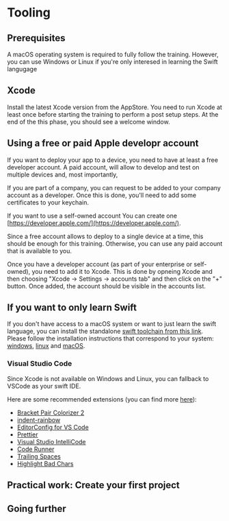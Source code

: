 # Tooling

## Prerequisites

A macOS operating system is required to fully follow the training. However, you can use Windows or Linux if you're only interesed in learning the Swift langugage

## Xcode

Install the latest Xcode version from the AppStore.
You need to run Xcode at least once before starting the training to perform a post setup steps.
At the end of the this phase, you should see a welcome window.

## Using a free or paid Apple developr account

If you want to deploy your app to a device, you need to have at least a free developer account. A paid account, will allow to develop and test on multiple devices and, most importantly, 

If you are part of a company, you can request to be added to your company account as a developer. Once this is done, you'll need to add some certificates to your keychain.

If you want to use a self-owned account You can create one [https://developer.apple.com/](https://developer.apple.com/).

Since a free account allows to deploy to a single device at a time, this should be enough for this training. Otherwise, you can use any paid account that is available to you.

Once you have a developer account (as part of your enterprise or self-owned), you need to add it to Xcode.
This is done by opneing Xcode and then choosing "Xcode -> Settings -> accounts tab" and then click on the "+" button.
Once added, the account should be visible in the accounts list.

## If you want to only learn Swift

If you don't have access to a macOS system or want to just learn the swift language, you can install the standalone [swift toolchain from this link](https://swift.org/download/).
Please follow the installation instructions that correspond to your system: [windows](https://swift.org/download/#windows), [linux](https://swift.org/download/#linux) and [macOS](https://swift.org/download/#Installation).

### Visual Studio Code

Since Xcode is not available on Windows and Linux, you can fallback to VSCode as your swift IDE.

Here are some recommended extensions (you can find more [here](https://github.com/yostane/useful-vscode-extensions)):

- [Bracket Pair Colorizer 2](https://marketplace.visualstudio.com/items?itemName=CoenraadS.bracket-pair-colorizer-2)
- [indent-rainbow](https://marketplace.visualstudio.com/items?itemName=oderwat.indent-rainbow)
- [EditorConfig for VS Code](https://marketplace.visualstudio.com/items?itemName=EditorConfig.EditorConfig)
- [Prettier](https://marketplace.visualstudio.com/items?itemName=esbenp.prettier-vscode)
- [Visual Studio IntelliCode](https://marketplace.visualstudio.com/items?itemName=VisualStudioExptTeam.vscodeintellicode)
- [Code Runner](https://marketplace.visualstudio.com/items?itemName=formulahendry.code-runner)
- [Trailing Spaces](https://marketplace.visualstudio.com/items?itemName=shardulm94.trailing-spaces)
- [Highlight Bad Chars](https://marketplace.visualstudio.com/items?itemName=wengerk.highlight-bad-chars)

## Practical work: Create your first project

## Going further
